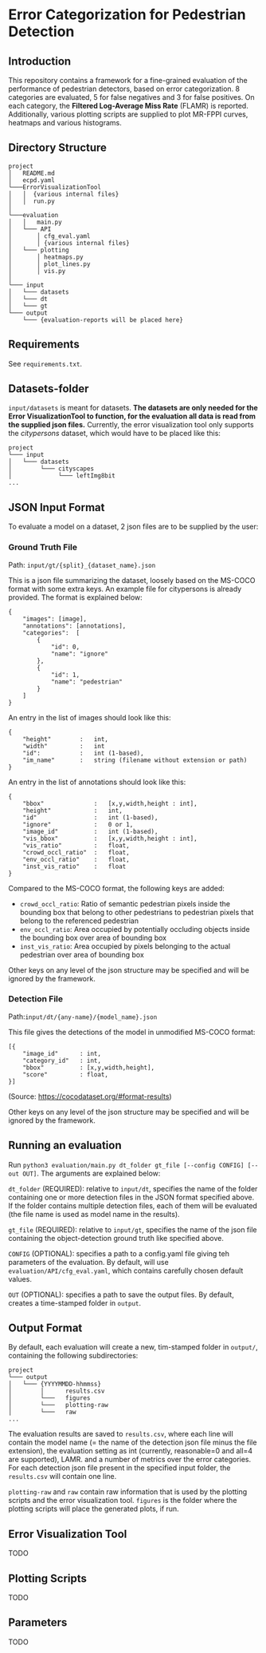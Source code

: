 # Error Categorization for Pedestrian Detection

## Introduction

This repository contains a framework for a fine-grained evaluation of the performance of pedestrian detectors, 
based on error categorization.
8 categories are evaluated, 5 for false negatives and 3 for false positives.
On each category, the **Filtered Log-Average Miss Rate** (FLAMR) is reported.
Additionally, various plotting scripts are supplied to plot MR-FPPI curves, heatmaps and various histograms.

## Directory Structure

```
project
│   README.md
│   ecpd.yaml
└───ErrorVisualizationTool
│   │  {various internal files}
│   │  run.py     
│
└───evaluation
│   │   main.py
│   └─── API
│       │ cfg_eval.yaml
│       │ {various internal files}
│   └─── plotting
│       │ heatmaps.py
│       │ plot_lines.py
│       │ vis.py
│   
└─── input
│   └─── datasets
│   └─── dt
│   └─── gt
└─── output
    └─── {evaluation-reports will be placed here}
```

## Requirements
See ``requirements.txt``.

## Datasets-folder
``input/datasets`` is meant for datasets. **The datasets are only needed for the Error VisualizationTool to function, 
for the evaluation all data is read from the supplied json files.**
Currently, the error visualization tool only supports the *citypersons* dataset, 
which would have to be placed like this:
```
project
└─── input
│   └─── datasets
│        └─── cityscapes
│             └─── leftImg8bit
...
```


## JSON Input Format

To evaluate a model on a dataset, 2 json files are to be supplied by the user:

### Ground Truth File

Path: ``input/gt/{split}_{dataset_name}.json``

This is a json file summarizing the dataset, loosely based on the MS-COCO format with some extra keys.
An example file for citypersons is already provided.
The format is explained below:
```
{
    "images": [image],
    "annotations": [annotations],
    "categories":  [
        {
            "id": 0,
            "name": "ignore"
        },
        {
            "id": 1,
            "name": "pedestrian"
        }
    ]
}
```

An entry in the list of images should look like this:

```
{
    "height"        :   int,
    "width"         :   int
    "id":           :   int (1-based),
    "im_name"       :   string (filename without extension or path)
}
```


An entry in the list of annotations should look like this:

```
{
    "bbox"              :   [x,y,width,height : int],
    "height"            :   int,
    "id"                :   int (1-based),
    "ignore"            :   0 or 1,
    "image_id"          :   int (1-based),
    "vis_bbox"          :   [x,y,width,height : int],
    "vis_ratio"         :   float,
    "crowd_occl_ratio"  :   float,
    "env_occl_ratio"    :   float,
    "inst_vis_ratio"    :   float
}
```

Compared to the MS-COCO format, the following keys are added:

- ``crowd_occl_ratio``: Ratio of semantic pedestrian pixels inside the bounding box that belong to other pedestrians to pedestrian pixels that belong to the referenced pedestrian
- ``env_occl_ratio``: Area occupied by potentially occluding objects inside the bounding box over area of bounding box
- ``inst_vis_ratio``: Area occupied by pixels belonging to the actual pedestrian over area of bounding box

Other keys on any level of the json structure may be specified and will be ignored by the framework.

### Detection File

Path:``input/dt/{any-name}/{model_name}.json``

This file gives the detections of the model in unmodified MS-COCO format:

```
[{
    "image_id"      : int,
    "category_id"   : int,
    "bbox"          : [x,y,width,height],
    "score"         : float,
}]
```

(Source: https://cocodataset.org/#format-results)

Other keys on any level of the json structure may be specified and will be ignored by the framework.

## Running an evaluation

Run ``python3 evaluation/main.py dt_folder gt_file [--config CONFIG] [--out OUT]``.
The arguments are explained below:

``dt_folder`` (REQUIRED): relative to ``input/dt``, specifies the name of the folder containing one or more detection 
files in the JSON format specified above. If the folder contains multiple detection files, each of them will be
evaluated (the file name is used as model name in the results).


``gt_file`` (REQUIRED): relative to ``input/gt``, specifies the name of the json file containing the object-detection 
ground truth like specified above. 


``CONFIG`` (OPTIONAL):  specifies a path to a config.yaml file giving teh parameters of the evaluation. 
By default, will use ``evaluation/API/cfg_eval.yaml``, which contains carefully chosen default values.

``OUT`` (OPTIONAL):  specifies a path to save the output files. By default, creates a time-stamped folder
in ``output``.

## Output Format

By default, each evaluation will create a new, tim-stamped folder in ```output/```, containing the following 
subdirectories:

```
project
└─── output
│   └─── {YYYYMMDD-hhmmss}
│        │      results.csv
│        └───   figures
│        └───   plotting-raw
│        └───   raw
...
```

The evaluation results are saved to ``results.csv``, where each line will contain the model name 
(= the name of the detection json file minus the file extension), the evaluation setting as int
(currently, reasonable=0 and all=4 are supported), LAMR. and a number of metrics over the error categories.
For each detection json file present in the specified input folder, the ``results.csv`` will contain one line.


``plotting-raw`` and ``raw`` contain raw information that is used by the plotting scripts and the 
error visualization tool. ``figures`` is the folder where the plotting scripts will place the generated plots, if run.

## Error Visualization Tool

TODO

## Plotting Scripts

TODO

## Parameters

TODO


        